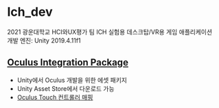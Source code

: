 # Ich_dev
2021 광운대학교 HCI와UX평가 팀 ICH 실험용 데스크탑/VR용 게임 애플리케이션   
개발 엔진: Unity 2019.4.11f1

## [Oculus Integration Package](https://developer.oculus.com/documentation/unity/unity-utilities-overview/#unity-utilities-ovrplugin)
- Unity에서 Oculus 개발을 위한 에셋 패키지
- Unity Asset Store에서 다운로드 가능
- [Oculus Touch 컨트롤러 매핑](https://developer.oculus.com/documentation/unity/unity-ovrinput/)
